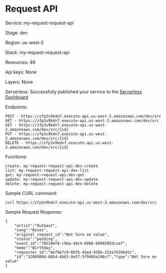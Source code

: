 # Request API

Service: my-request-request-api

Stage: dev

Region: us-west-2

Stack: my-request-request-api

Resources: 46

Api keys: None

Layers: None

Serverless: Successfully published your service to the [Serverless Dashboard](https://dashboard.serverless.com/tenants/softstack/applications/my-request/services/my-request-request-api/stage/dev/region/us-west-2)

Endpoints:

    POST - https://zfp3v9kdn7.execute-api.us-west-2.amazonaws.com/dev/src
    GET - https://zfp3v9kdn7.execute-api.us-west-2.amazonaws.com/dev/src
    GET - https://zfp3v9kdn7.execute-api.us-west-2.amazonaws.com/dev/src/{id}
    PUT - https://zfp3v9kdn7.execute-api.us-west-2.amazonaws.com/dev/src/{id}
    DELETE - https://zfp3v9kdn7.execute-api.us-west-2.amazonaws.com/dev/src/{id}
  
Functions:

    create: my-request-request-api-dev-create
    list: my-request-request-api-dev-list
    get: my-request-request-api-dev-get
    update: my-request-request-api-dev-update
    delete: my-request-request-api-dev-delete
 
Sample CURL command:

    curl https://zfp3v9kdn7.execute-api.us-west-2.amazonaws.com/dev/src
    
Sample Request Response:

    {
        "artist":"Outkast",
        "song":"Roses",
        "original_request_id":"Not Sure on value",
        "status":"pending",
        "event_id":"705346f8-c9da-4dc4-b0b8-6898595dcaaf",
        "memo":"Birthday",
        "requester_id":"8ef9e7c9-8bfb-45ed-938b-152a7910b45c",
        "id":"32089884-6854-4b63-9e57-5f94b5e246cf","type":"Not Sure on value"
    }
